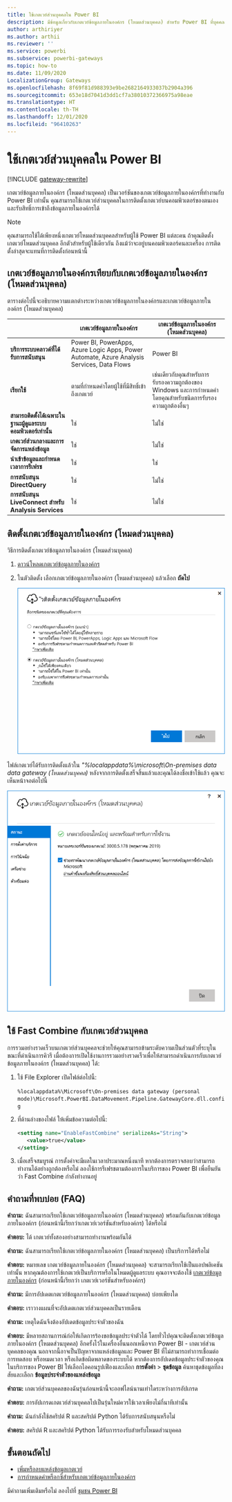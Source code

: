 ```yaml
---
title: ใช้เกตเวย์ส่วนบุคคลใน Power BI
description: มีข้อมูลเกี่ยวกับเกตเวย์ข้อมูลภายในองค์กร (โหมดส่วนบุคคล) สำหรับ Power BI ที่บุคคลสามารถใช้สำหรับการเชื่อมต่อกับข้อมูลภายในองค์กร
author: arthiriyer
ms.author: arthii
ms.reviewer: ''
ms.service: powerbi
ms.subservice: powerbi-gateways
ms.topic: how-to
ms.date: 11/09/2020
LocalizationGroup: Gateways
ms.openlocfilehash: 8f69f81d988393e9be2682164933037b2904a396
ms.sourcegitcommit: 653e18d7041d3dd1cf7a38010372366975a98eae
ms.translationtype: HT
ms.contentlocale: th-TH
ms.lasthandoff: 12/01/2020
ms.locfileid: "96410263"
---
```

# <a name="use-personal-gateways-in-power-bi"></a>ใช้เกตเวย์ส่วนบุคคลใน Power BI

[!INCLUDE [gateway-rewrite](../includes/gateway-rewrite.md)]

เกตเวย์ข้อมูลภายในองค์กร (โหมดส่วนบุคคล) เป็นเวอร์ชันของเกตเวย์ข้อมูลภายในองค์กรที่ทำงานกับ Power BI เท่านั้น คุณสามารถใช้เกตเวย์ส่วนบุคคลในการติดตั้งเกตเวย์บนคอมพิวเตอร์ของตนเอง และรับสิทธิ์การเข้าถึงข้อมูลภายในองค์กรได้

> [!NOTE]
> คุณสามารถใช้ได้เพียงหนึ่งเกตเวย์โหมดส่วนบุคคลสำหรับผู้ใช้ Power BI แต่ละคน ถ้าคุณติดตั้งเกตเวย์โหมดส่วนบุคคล อีกตัวสำหรับผู้ใช้เดียวกัน ถึงแม้ว่าจะอยู่บนคอมพิวเตอร์คนละเครื่อง การติดตั้งล่าสุดจะแทนที่การติดตั้งก่อนหน้านี้

## <a name="on-premises-data-gateway-vs-on-premises-data-gateway-personal-mode"></a>เกตเวย์ข้อมูลภายในองค์กรเทียบกับเกตเวย์ข้อมูลภายในองค์กร (โหมดส่วนบุคคล)

ตารางต่อไปนี้จะอธิบายความแตกต่างระหว่างเกตเวย์ข้อมูลภายในองค์กรและเกตเวย์ข้อมูลภายในองค์กร (โหมดส่วนบุคคล)

|   |เกตเวย์ข้อมูลภายในองค์กร | เกตเวย์ข้อมูลภายในองค์กร (โหมดส่วนบุคคล) |
| ---- | ---- | ---- |
|**บริการระบบคลาวด์ที่ได้รับการสนับสนุน** |Power BI, PowerApps, Azure Logic Apps, Power Automate, Azure Analysis Services, Data Flows |Power BI |
|**เรียกใช้** |ตามที่กำหนดค่าโดยผู้ใช้ที่มีสิทธิ์เข้าถึงเกตเวย์ |เช่นเดียวกับคุณสำหรับการรับรองความถูกต้องของ Windows และการกำหนดค่าโดยคุณสำหรับชนิดการรับรองความถูกต้องอื่นๆ |
|**สามารถติดตั้งได้เฉพาะในฐานะผู้ดูแลระบบคอมพิวเตอร์เท่านั้น** |ใช่ |ไม่ใช่ |
|**เกตเวย์ส่วนกลางและการจัดการแหล่งข้อมูล** |ใช่ |ไม่ใช่ |
|**นำเข้าข้อมูลและกำหนดเวลาการรีเฟรช** |ใช่ |ใช่ |
|**การสนับสนุน DirectQuery** |ใช่ |ไม่ใช่ |
|**การสนับสนุน LiveConnect สำหรับ Analysis Services** |ใช่ |ไม่ใช่ |

## <a name="install-the-on-premises-data-gateway-personal-mode"></a>ติดตั้งเกตเวย์ข้อมูลภายในองค์กร (โหมดส่วนบุคคล)

วิธีการติดตั้งเกตเวย์ข้อมูลภายในองค์กร (โหมดส่วนบุคคล)

1. [ดาวน์โหลดเกตเวย์ข้อมูลภายในองค์กร](https://go.microsoft.com/fwlink/?LinkId=820925&clcid=0x409)

2. ในตัวติดตั้ง เลือกเกตเวย์ข้อมูลภายในองค์กร (โหมดส่วนบุคคล) แล้วเลือก **ถัดไป**

   ![เลือกเกตเวย์ข้อมูลภายในองค์กร (โหมดส่วนบุคคล)](media/service-gateway-personal-mode/personal-gateway-select.png)

ไฟล์เกตเวย์ได้รับการติดตั้งแล้วใน _"%localappdata%\microsoft\On-premises data data gateway (โหมดส่วนบุคคล)_ หลังจากการติดตั้งเสร็จสิ้นแล้วและคุณได้ลงชื่อเข้าใช้แล้ว คุณจะเห็นหน้าจอต่อไปนี้

![ติดตั้งเกตเวย์ข้อมูลภายในองค์กร (โหมดส่วนบุคคล) สำเร็จแล้ว](media/service-gateway-personal-mode/personal-gateway-complete.png)

## <a name="use-fast-combine-with-the-personal-gateway"></a>ใช้ Fast Combine กับเกตเวย์ส่วนบุคคล

การรวมอย่างรวดเร็วบนเกตเวย์ส่วนบุคคลจะช่วยให้คุณสามารถข้ามระดับความเป็นส่วนตัวที่ระบุในขณะที่ดำเนินการคิวรี เมื่อต้องการเปิดใช้งานการรวมอย่างรวดเร็วเพื่อให้สามารถดำเนินการกับเกตเวย์ข้อมูลภายในองค์กร (โหมดส่วนบุคคล) ได้:

1. ใช้ File Explorer เปิดไฟล์ต่อไปนี้:

   `%localappdata%\Microsoft\On-premises data gateway (personal mode)\Microsoft.PowerBI.DataMovement.Pipeline.GatewayCore.dll.config`

2. ที่ด้านล่างของไฟล์ ให้เพิ่มข้อความต่อไปนี้:

    ```xml
    <setting name="EnableFastCombine" serializeAs="String">
       <value>true</value>
    </setting>
    ```

3. เมื่อเสร็จสมบูรณ์ การตั้งค่าจะมีผลในเวลาประมาณหนึ่งนาที หากต้องการตรวจสอบว่าสามารถทำงานได้อย่างถูกต้องหรือไม่ ลองใช้การรีเฟรชตามต้องการในบริการของ Power BI เพื่อยืนยันว่า Fast Combine กำลังทำงานอยู่

## <a name="frequently-asked-questions-faq"></a>คำถามที่พบบ่อย (FAQ)

**คำถาม:** ฉันสามารถเรียกใช้เกตเวย์ข้อมูลภายในองค์กร (โหมดส่วนบุคคล) พร้อมกันกับเกตเวย์ข้อมูลภายในองค์กร (ก่อนหน้านี้เรียกว่าเกตเวย์เวอร์ชันสำหรับองค์กร) ได้หรือไม่
  
**คำตอบ:** ได้ เกตเวย์ทั้งสองอย่างสามารถทำงานพร้อมกันได้

**คำถาม:** ฉันสามารถเรียกใช้เกตเวย์ข้อมูลภายในองค์กร (โหมดส่วนบุคคล) เป็นบริการได้หรือไม่
  
**คำตอบ:** หมายเลข เกตเวย์ข้อมูลภายในองค์กร (โหมดส่วนบุคคล) จะสามารถเรียกใช้เป็นแอปพลิเคชันเท่านั้น หากคุณต้องการใช้เกตเวย์เป็นบริการหรือในโหมดผู้ดูแลระบบ คุณอาจจะต้องใช้ [เกตเวย์ข้อมูลภายในองค์กร](/data-integration/gateway/service-gateway-onprem) (ก่อนหน้านี้เรียกว่า เกตเวย์เวอร์ชันสำหรับองค์กร)

**คำถาม:** มีการอัปเดตเกตเวย์ข้อมูลภายในองค์กร (โหมดส่วนบุคคล) บ่อยเพียงใด
  
**คำตอบ:** เราวางแผนที่จะอัปเดตเกตเวย์ส่วนบุคคลเป็นรายเดือน

**คำถาม:** เหตุใดฉันจึงต้องอัปเดตข้อมูลประจำตัวของฉัน
  
**คำตอบ:** มีหลายสถานการณ์ก่อให้เกิดการร้องขอข้อมูลประจำตัวได้ โดยทั่วไปคุณจะติดตั้งเกตเวย์ข้อมูลภายในองค์กร (โหมดส่วนบุคคล) อีกครั้งไว้ในเครื่องอื่นนอกเหนือจาก Power BI - เกตเวย์ส่วนบุคคลของคุณ นอกจากนี้อาจเป็นปัญหาจากแหล่งข้อมูลและ Power BI ที่ไม่สามารถทำการเชื่อมต่อการทดสอบ หรือหมดเวลา หรือเกิดข้อผิดพลาดของระบบได้ หากต้องการอัปเดตข้อมูลประจำตัวของคุณในบริการของ Power BI ให้เลือกไอคอนรูปเฟืองและเลือก **การตั้งค่า** > **ชุดข้อมูล** ค้นหาชุดข้อมูลที่ลงสัยและเลือก **ข้อมูลประจำตัวของแหล่งข้อมูล**

**คำถาม:** เกตเวย์ส่วนบุคคลของฉันรุ่นก่อนหน้านี้จะออฟไลน์นานเท่าใดระหว่างการอัปเกรด
  
**คำตอบ:** การอัปเกรดเกตเวย์ส่วนบุคคลไปเป็นรุ่นใหม่ควรใช้เวลาเพียงไม่กี่นาทีเท่านั้น

**คำถาม:** ฉันกำลังใช้สคริปต์ R และสคริปต์ Python ได้รับการสนับสนุนหรือไม่
  
**คำตอบ:** สคริปต์ R และสคริปต์ Python ได้รับการรองรับสำหรับโหมดส่วนบุคคล

## <a name="next-steps"></a>ขั้นตอนถัดไป

* [เพิ่มหรือลบแหล่งข้อมูลเกตเวย์](service-gateway-data-sources.md)
* [การกำหนดค่าพร็อกซีสำหรับเกตเวย์ข้อมูลภายในองค์กร](/data-integration/gateway/service-gateway-proxy)  

มีคำถามเพิ่มเติมหรือไม่ ลองไปที่ [ชุมชน Power BI](https://community.powerbi.com/)
